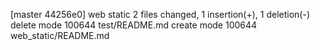 [master 44256e0] web static
 2 files changed, 1 insertion(+), 1 deletion(-)
 delete mode 100644 test/README.md
 create mode 100644 web_static/README.md
